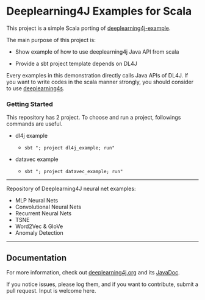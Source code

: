 Deeplearning4J Examples for Scala
=========================

 This project is a simple Scala porting of [deeplearning4j-example](https://github.com/deeplearning4j/dl4j-examples).

The main purpose of this project is:

* Show example of how to use deeplearning4j Java API from scala

* Provide a sbt project template depends on DL4J


Every examples in this demonstration directly calls Java APIs of DL4J.
If you want to write codes in the scala manner strongly,
you should consider to use [deeplearning4s](https://github.com/deeplearning4j/deeplearning4s).


### Getting Started

 This repository has 2 project.
To choose and run a project, followings commands are useful.

* dl4j example
  * `sbt "; project dl4j_example; run"`

* datavec example
  * `sbt "; project datavec_example; run"`

---

Repository of Deeplearning4J neural net examples:

- MLP Neural Nets
- Convolutional Neural Nets
- Recurrent Neural Nets
- TSNE
- Word2Vec & GloVe
- Anomaly Detection

---

## Documentation
For more information, check out [deeplearning4j.org](http://deeplearning4j.org/) and its [JavaDoc](http://deeplearning4j.org/doc/).

If you notice issues, please log them, and if you want to contribute, submit a pull request. Input is welcome here.

